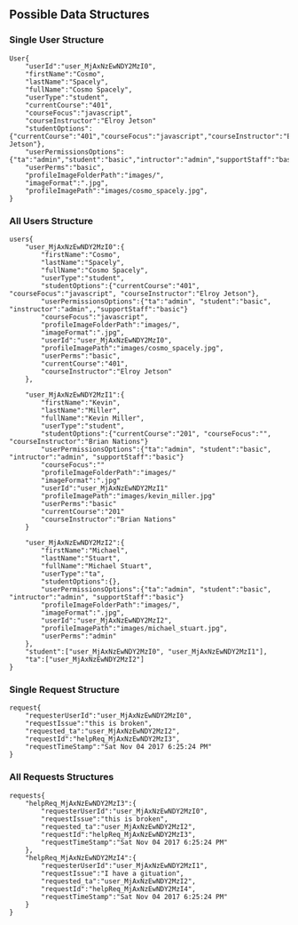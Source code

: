 ## Possible Data Structures

### Single User Structure
    User{
    	"userId":"user_MjAxNzEwNDY2MzI0",
    	"firstName":"Cosmo",
    	"lastName":"Spacely",
    	"fullName":"Cosmo Spacely",
    	"userType":"student",
    	"currentCourse":"401",
    	"courseFocus":"javascript",
    	"courseInstructor":"Elroy Jetson"
    	"studentOptions":{"currentCourse":"401","courseFocus":"javascript","courseInstructor":"Elroy Jetson"},
    	"userPermissionsOptions":{"ta":"admin","student":"basic","intructor":"admin","supportStaff":"basic"},
    	"userPerms":"basic",
    	"profileImageFolderPath":"images/",
    	"imageFormat":".jpg",
    	"profileImagePath":"images/cosmo_spacely.jpg",
    }

### All Users Structure
    users{
    	"user_MjAxNzEwNDY2MzI0":{
    		"firstName":"Cosmo",
    		"lastName":"Spacely",
    		"fullName":"Cosmo Spacely",
    		"userType":"student",
    		"studentOptions":{"currentCourse":"401", "courseFocus":"javascript", "courseInstructor":"Elroy Jetson"},
    		"userPermissionsOptions":{"ta":"admin", "student":"basic", "instructor":"admin",,"supportStaff":"basic"}
    		"courseFocus":"javascript",
    		"profileImageFolderPath":"images/",
    		"imageFormat":".jpg",
    		"userId":"user_MjAxNzEwNDY2MzI0",
    		"profileImagePath":"images/cosmo_spacely.jpg",
    		"userPerms":"basic",
    		"currentCourse":"401",
    		"courseInstructor":"Elroy Jetson"
    	},

    	"user_MjAxNzEwNDY2MzI1":{
    		"firstName":"Kevin",
    		"lastName":"Miller",
    		"fullName":"Kevin Miller",
    		"userType":"student",
    		"studentOptions":{"currentCourse":"201", "courseFocus":"", "courseInstructor":"Brian Nations"}
    		"userPermissionsOptions":{"ta":"admin", "student":"basic", "intructor":"admin", "supportStaff":"basic"}
    		"courseFocus":""
    		"profileImageFolderPath":"images/"
    		"imageFormat":".jpg"
    		"userId":"user_MjAxNzEwNDY2MzI1"
    		"profileImagePath":"images/kevin_miller.jpg"
    		"userPerms":"basic"
    		"currentCourse":"201"
    		"courseInstructor":"Brian Nations"
    	}

    	"user_MjAxNzEwNDY2MzI2":{
    		"firstName":"Michael",
    		"lastName":"Stuart",
    		"fullName":"Michael Stuart",
    		"userType":"ta",
    		"studentOptions":{},
    		"userPermissionsOptions":{"ta":"admin", "student":"basic", "intructor":"admin", "supportStaff":"basic"}
    		"profileImageFolderPath":"images/",
    		"imageFormat":".jpg",
    		"userId":"user_MjAxNzEwNDY2MzI2",
    		"profileImagePath":"images/michael_stuart.jpg",
    		"userPerms":"admin"
    	},
    	"student":["user_MjAxNzEwNDY2MzI0", "user_MjAxNzEwNDY2MzI1"],
    	"ta":["user_MjAxNzEwNDY2MzI2"]
    }

### Single Request Structure

    request{
    	"requesterUserId":"user_MjAxNzEwNDY2MzI0",
    	"requestIssue":"this is broken",
    	"requested_ta":"user_MjAxNzEwNDY2MzI2",
    	"requestId":"helpReq_MjAxNzEwNDY2MzI3",
    	"requestTimeStamp":"Sat Nov 04 2017 6:25:24 PM"
    }

### All Requests Structures

    requests{
    	"helpReq_MjAxNzEwNDY2MzI3":{
    		"requesterUserId":"user_MjAxNzEwNDY2MzI0",
    		"requestIssue":"this is broken",
    		"requested_ta":"user_MjAxNzEwNDY2MzI2",
    		"requestId":"helpReq_MjAxNzEwNDY2MzI3",
    		"requestTimeStamp":"Sat Nov 04 2017 6:25:24 PM"
    	},
    	"helpReq_MjAxNzEwNDY2MzI4":{
    		"requesterUserId":"user_MjAxNzEwNDY2MzI1",
    		"requestIssue":"I have a gituation",
    		"requested_ta":"user_MjAxNzEwNDY2MzI2",
    		"requestId":"helpReq_MjAxNzEwNDY2MzI4",
    		"requestTimeStamp":"Sat Nov 04 2017 6:25:24 PM"
    	}
    }
